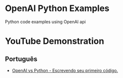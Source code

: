 # OpenAI Python Examples
Python code examples using OpenAI api

# YouTube Demonstration
## Português
- [OpenAI vs Python - Escrevendo seu primeiro código.](https://www.youtube.com/watch?v=-2X3qZi1sjE)
